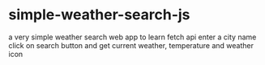 # simple-weather-search-js
a very simple weather search web app to learn fetch api enter a city name click on search button and get current weather, temperature and weather icon 
